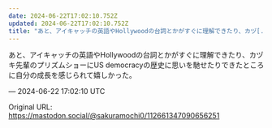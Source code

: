 ```yaml
---
date: 2024-06-22T17:02:10.752Z
updated: 2024-06-22T17:02:10.752Z
title: "あと、アイキャッチの英語やHollywoodの台詞とかがすぐに理解できたり、カヅ[...]"
---
```


<p>あと、アイキャッチの英語やHollywoodの台詞とかがすぐに理解できたり、カヅキ先輩のプリズムショーにUS democracyの歴史に思いを馳せたりできたところに自分の成長を感じられて嬉しかった。</p>

&mdash; 2024-06-22 17:02:10 UTC

Original URL: https://mastodon.social/@sakuramochi0/112661347090656251
